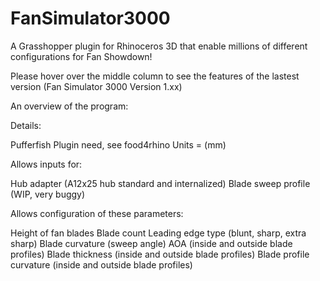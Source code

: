 # FanSimulator3000
A Grasshopper plugin for Rhinoceros 3D that enable millions of different configurations for Fan Showdown! 

Please hover over the middle column to see the features of the lastest version (Fan Simulator 3000 Version 1.xx) 

An overview of the program:

Details:

  Pufferfish Plugin need, see food4rhino
  Units = (mm)

Allows inputs for:

  Hub adapter (A12x25 hub standard and internalized)
  Blade sweep profile (WIP, very buggy)

Allows configuration of these parameters:

  Height of fan blades
  Blade count
  Leading edge type (blunt, sharp, extra sharp)
  Blade curvature (sweep angle)
  AOA (inside and outside blade profiles)
  Blade thickness (inside and outside blade profiles)
  Blade profile curvature (inside and outside blade profiles)
